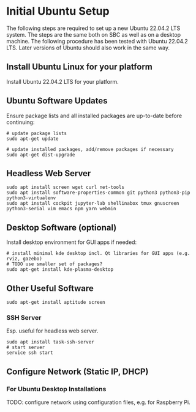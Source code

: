 # Initial Ubuntu Setup


The following steps are required to set up a new Ubuntu 22.04.2 LTS system. 
The steps are the same both on SBC as well as on a desktop machine.
The following procedure has been tested with Ubuntu 22.04.2 LTS. 
Later versions of Ubuntu should also work in the same way.

## Install Ubuntu Linux for your platform

Install Ubuntu 22.04.2 LTS for your platform.

## Ubuntu Software Updates

Ensure package lists and all installed packages are up-to-date before continuing:
```
# update package lists
sudo apt-get update

# update installed packages, add/remove packages if necessary
sudo apt-get dist-upgrade
```

## Headless Web Server

```
sudo apt install screen wget curl net-tools 
sudo apt install software-properties-common git python3 python3-pip python3-virtualenv 
sudo apt install cockpit jupyter-lab shellinabox tmux gnuscreen python3-serial vim emacs npm yarn webmin
```

## Desktop Software (optional)

Install desktop environment for GUI apps if needed:
```
# install minimal kde desktop incl. Qt libraries for GUI apps (e.g. rviz, gazebo)
# TODO use smaller set of packages?
sudo apt-get install kde-plasma-desktop
```

## Other Useful Software

```
sudo apt-get install aptitude screen 
```

### SSH Server

Esp. useful for headless web server.

```
sudo apt install task-ssh-server
# start server
service ssh start
```

## Configure Network (Static IP, DHCP)

### For Ubuntu Desktop Installations

TODO: configure network using configuration files, e.g. for Raspberry Pi.


